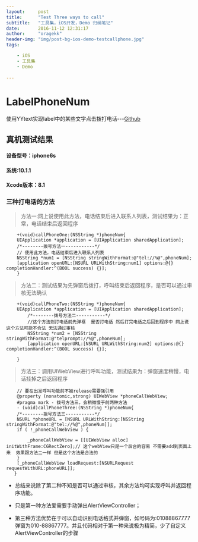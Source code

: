 ```yaml
---
layout:     post
title:      "Test Three ways to call"
subtitle:   "工具集，iOS开发，Demo 归纳笔记"
date:       2016-11-12 12:31:17
author:     "oragekk"
header-img: "img/post-bg-ios-demo-testcallphone.jpg"
tags:

    - iOS
    - 工具集
    - Demo    
     
---
```


# LabelPhoneNum
使用YYtext实现label中的某些文字点击拨打电话---[Github](https://github.com/OrageKK/LabelPhoneNum)

## 真机测试结果

#### 设备型号：iphone6s

#### 系统:10.1.1

#### Xcode版本：8.1

### 三种打电话的方法

>方法一:网上说使用此方法，电话结束后进入联系人列表，测试结果为：正常，电话结束后返回程序 

``` objc
    +(void)callPhoneOne:(NSString *)phoneNum{
    UIApplication *application = [UIApplication sharedApplication];
    /*--------拨号方法一-----------*/
    // 使用此方法，电话结束后进入联系人列表
    NSString *num1 = [NSString stringWithFormat:@"tel://%@",phoneNum];
    [application openURL:[NSURL URLWithString:num1] options:@{} completionHandler:^(BOOL success) {}];
    }
```    

>方法二：测试结果为先弹窗后拨打，呼叫结束后返回程序，是否可以通过审核无法确认    
    
``` objc
    +(void)callPhoneTwo:(NSString *)phoneNum{
    UIApplication *application = [UIApplication sharedApplication];
        /*--------拨号方法二-----------*/
        //这个方法则打电话前先弹框  是否打电话 然后打完电话之后回到程序中 网上说这个方法可能不合法 无法通过审核
        NSString *num2 = [NSString stringWithFormat:@"telprompt://%@",phoneNum];
        [application openURL:[NSURL URLWithString:num2] options:@{} completionHandler:^(BOOL success) {}];
    
    }
```

>方法三：调用UIWebView进行呼叫功能，测试结果为：弹窗速度稍慢，电话挂掉之后返回程序

    
``` objc    
    // 要在出发呼叫功能前不被release需要强引用
    @property (nonatomic,strong) UIWebView *phoneCallWebView;   
    #pragma mark - 拨号方法三，会稍微慢于前两种方法
    - (void)callPhoneThree:(NSString *)phoneNum{
    /*--------拨号方法三-----------*/
    NSURL *phoneURL = [NSURL URLWithString:[NSString stringWithFormat:@"tel://%@",phoneNum]];
    if ( !_phoneCallWebView ) {
        
        _phoneCallWebView = [[UIWebView alloc] initWithFrame:CGRectZero];// 这个webView只是一个后台的容易 不需要add到页面上来  效果跟方法二一样 但是这个方法是合法的
    }
    [_phoneCallWebView loadRequest:[NSURLRequest requestWithURL:phoneURL]];
   }
```
    
 * 总结来说除了第二种不知是否可以通过审核，其余方法均可实现呼叫并返回程序功能。
 
 * 只是第一种方法爱需要手动弹出AlertViewController；
 * 第三种方法优势在于可以自动识别电话格式并弹窗，如号码为:01088867777弹窗为010-88867777。并且代码相对于第一种来说极为精简，少了自定义AlertViewController的步骤